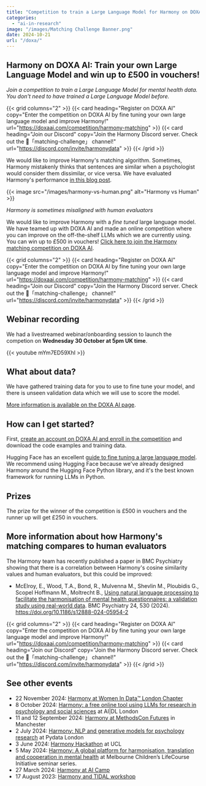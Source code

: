 ```yaml
---
title: "Competition to train a Large Language Model for Harmony on DOXA AI"
categories: 
  - "ai-in-research"
image: "/images/Matching Challenge Banner.png"
date: 2024-10-21
url: "/doxa/"
---
```


## Harmony on DOXA AI: Train your own Large Language Model and win up to £500 in vouchers!

*Join a competition to train a Large Language Model for mental health data. You don't need to have trained a Large Language Model before.*

{{< grid columns="2" >}}
  {{< card heading="Register on DOXA AI" copy="Enter the competition on DOXA AI by fine tuning your own large language model and improve Harmony!" url="https://doxaai.com/competition/harmony-matching" >}}
  {{< card heading="Join our Discord" copy="Join the Harmony Discord server. Check out the 🏅「matching-challenge」 channel!" url="https://discord.com/invite/harmonydata" >}}
{{< /grid >}}


We would like to improve Harmony's matching algorithm. Sometimes, Harmony mistakenly thinks that sentences are similar when a psychologist would consider them dissimilar, or vice versa. We have evaluated Harmony's performance [in this blog post](/nlp-semantic-text-matching/measuring-the-performance-of-nlp-algorithms/).




{{< image src="/images/harmony-vs-human.png" alt="Harmony vs Human" >}}

*Harmony is sometimes misaligned with human evaluators*


We would like to improve Harmony with a *fine tuned* large language model. We have teamed up with DOXA AI and made an online competition where you can improve on the off-the-shelf LLMs which we are currently using. You can win up to £500 in vouchers! [Click here to join the Harmony matching competition on DOXA AI](https://doxaai.com/competition/harmony-matching).


{{< grid columns="2" >}}
  {{< card heading="Register on DOXA AI" copy="Enter the competition on DOXA AI by fine tuning your own large language model and improve Harmony!" url="https://doxaai.com/competition/harmony-matching" >}}
  {{< card heading="Join our Discord" copy="Join the Harmony Discord server. Check out the 🏅「matching-challenge」 channel!" url="https://discord.com/invite/harmonydata" >}}
{{< /grid >}}


## Webinar recording

We had a livestreamed webinar/onboarding session to launch the competion on **Wednesday 30 October at 5pm UK time**.


{{< youtube mYm7ED59XhI >}}

## What about data?

We have gathered training data for you to use to fine tune your model, and there is unseen validation data which we will use to score the model.

[More information is available on the DOXA AI page](https://doxaai.com/competition/harmony-matching).

## How can I get started?

First, [create an account on DOXA AI and enroll in the competition](https://doxaai.com/competition/harmony-matching) and download the code examples and training data.

Hugging Face has an excellent [guide to fine tuning a large language model](https://huggingface.co/docs/transformers/en/training). We recommend using Hugging Face because we've already designed Harmony around the Hugging Face Python library, and it's the best known framework for running LLMs in Python.

## Prizes

The prize for the winner of the competition is £500 in vouchers and the runner up will get £250 in vouchers.

## More information about how Harmony's matching compares to human evaluators

The Harmony team has recently published a paper in BMC Psychiatry showing that there is a correlation between Harmony's cosine similarity values and human evaluators, but this could be improved:

* McElroy, E., Wood, T.A., Bond, R., Mulvenna M., Shevlin M., Ploubidis G., Scopel Hoffmann M., Moltrecht B., [Using natural language processing to facilitate the harmonisation of mental health questionnaires: a validation study using real-world data](/ai-in-mental-health/bmc-psychiatry-paper/). BMC Psychiatry 24, 530 (2024). https://doi.org/10.1186/s12888-024-05954-2

{{< grid columns="2" >}}
  {{< card heading="Register on DOXA AI" copy="Enter the competition on DOXA AI by fine tuning your own large language model and improve Harmony!" url="https://doxaai.com/competition/harmony-matching" >}}
  {{< card heading="Join our Discord" copy="Join the Harmony Discord server. Check out the 🏅「matching-challenge」 channel!" url="https://discord.com/invite/harmonydata" >}}
{{< /grid >}}

## See other events

* 22 November 2024: [Harmony at Women In Data™️ London Chapter](/open-source-for-social-science/women-in-data/)
* 8 October 2024: [Harmony: a free online tool using LLMs for research in psychology and social sciences](/psychology-ai-tool/aidl-meetup/)  at AI|DL London
* 11 and 12 September 2024: [Harmony at MethodsCon Futures](/ai-in-mental-health/harmony-at-methodscon-futures/
) in Manchester
* 2 July 2024: [Harmony: NLP and generative models for psychology research](/open-source-for-social-science/pydata-meetup/)  at Pydata London
* 3 June 2024: [Harmony Hackathon](/open-source-for-social-science/hackathon/) at UCL
* 5 May 2024: [Harmony: A global platform for harmonisation, translation and cooperation in mental health](/ai-in-mental-health/harmony-at-lifecourse-seminar/) at  Melbourne Children’s LifeCourse Initiative seminar series.
* 27 March 2024: [Harmony at AI Camp](/psychology-ai-tool/aicamp-meetup/)
* 17 August 2023: [Harmony and TIDAL workshop](/ai-in-mental-health/harmony-and-tidal-workshop)
